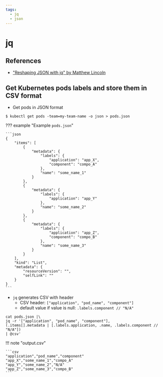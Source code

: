 ```yaml
---
tags:
  - jq
  - json
---
```


# jq

## References

- ["Reshaping JSON with jq" by Matthew Lincoln](https://programminghistorian.org/en/lessons/json-and-jq)

## Get Kubernetes pods labels and store them in CSV format

- Get pods in JSON format

```shell
$ kubectl get pods -team=my-team-name -o json > pods.json
```

??? example "Example `pods.json`"

    ```json
    {
        "items": [
            {
                "metadata": {
                    "labels": {
                        "application": "app_X",
                        "component": "compo_A"
                    },
                    "name": "some_name_1"
                }
            },
            {
                "metadata": {
                    "labels": {
                        "application": "app_Y"
                    },
                    "name": "some_name_2"
                }
            },
            {
                "metadata": {
                    "labels": {
                        "application": "app_Z",
                        "component": "compo_B"
                    },
                    "name": "some_name_3"
                }
            }
        ],
        "kind": "List",
        "metadata": {
            "resourceVersion": "",
            "selfLink": ""
        }
    }
    ```

- `jq` generates CSV with header
  - CSV header: `["application", "pod_name", "component"]` 
  - default value if value is null: `.labels.component // "N/A"`

```shell
cat pods.json |\
jq -r '["application", "pod_name", "component"], 
(.items[].metadata | [.labels.application, .name, .labels.component // "N/A"]) 
| @csv'
```

!!! note "output.csv"

    ```csv
    "application","pod_name","component"
    "app_X","some_name_1","compo_A"
    "app_Y","some_name_2","N/A"
    "app_Z","some_name_3","compo_B"
    ```
